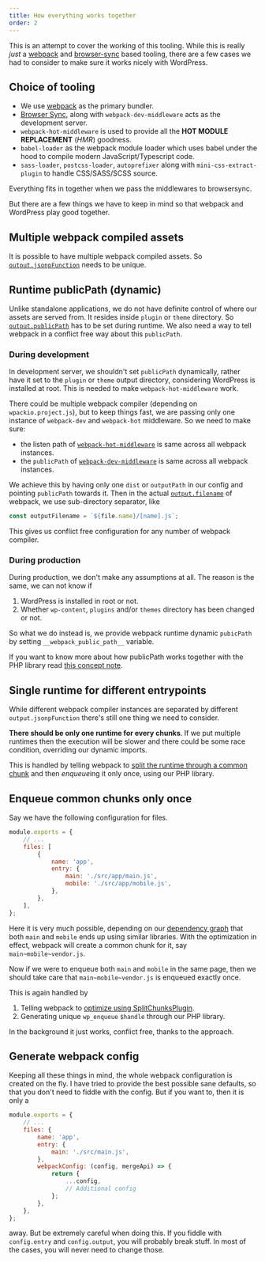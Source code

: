 ```yaml
---
title: How everything works together
order: 2
---
```


This is an attempt to cover the working of this tooling. While this is really
_just_ a [webpack](https://webpack.js.org/) and [browser-sync](https://browsersync.io/) based tooling, there are a few cases
we had to consider to make sure it works nicely with WordPress.

## Choice of tooling

-   We use [webpack](https://webpack.js.org/) as the primary bundler.
-   [Browser Sync](https://browsersync.io/), along with `webpack-dev-middleware`
    acts as the development server.
-   `webpack-hot-middleware` is used to provide all the **HOT MODULE REPLACEMENT**
    (_HMR_) goodness.
-   `babel-loader` as the webpack module loader which uses babel under the hood
    to compile modern JavaScript/Typescript code.
-   `sass-loader`, `postcss-loader`, `autoprefixer` along with `mini-css-extract-plugin`
    to handle CSS/SASS/SCSS source.

Everything fits in together when we pass the middlewares to browsersync.

But there are a few things we have to keep in mind so that webpack and WordPress
play good together.

## Multiple webpack compiled assets

It is possible to have multiple webpack compiled assets. So [`output.jsonpFunction`](https://webpack.js.org/configuration/output/#output-jsonpfunction)
needs to be unique.

## Runtime publicPath (dynamic)

Unlike standalone applications, we do not have definite control of where our
assets are served from. It resides inside `plugin` or `theme` directory. So
[`output.publicPath`](https://webpack.js.org/configuration/output/#output-publicpath)
has to be set during runtime. We also need a way to tell webpack in a conflict
free way about this `publicPath`.

### During development

In development server, we shouldn't set `publicPath` dynamically, rather have
it set to the `plugin` or `theme` output directory, considering WordPress is
installed at root. This is needed to make `webpack-hot-middleware` work.

There could be multiple webpack compiler (depending on `wpackio.project.js`),
but to keep things fast, we are passing only one instance of `webpack-dev` and
`webpack-hot` middleware. So we need to make sure:

-   the listen path of [`webpack-hot-middleware`](https://github.com/webpack-contrib/webpack-hot-middleware#client) is same across all webpack instances.
-   the `publicPath` of [`webpack-dev-middleware`](https://github.com/webpack/webpack-dev-middleware#publicpath) is same across all webpack instances.

We achieve this by having only one `dist` or `outputPath` in our config and
pointing `publicPath` towards it. Then in the actual [`output.filename`](https://webpack.js.org/configuration/output/#output-filename)
of webpack, we use sub-directory separator, like

```js
const outputFilename = `${file.name}/[name].js`;
```

This gives us conflict free configuration for any number of webpack compiler.

### During production

During production, we don't make any assumptions at all. The reason is the same,
we can not know if

1. WordPress is installed in root or not.
2. Whether `wp-content`, `plugins` and/or `themes` directory has been changed or not.

So what we do instead is, we provide webpack runtime dynamic `pubicPath` by setting
`__webpack_public_path__` variable.

If you want to know more about how publicPath works together with the PHP library
read [this concept note](/concepts/how-publicpath-works/).

## Single runtime for different entrypoints

While different webpack compiler instances are separated by different `output.jsonpFunction`
there's still one thing we need to consider.

**There should be only one runtime for every chunks**. If we put multiple runtimes
then the execution will be slower and there could be some race condition, overriding
our dynamic imports.

This is handled by telling webpack to [split the runtime through a common chunk](https://webpack.js.org/configuration/optimization/#optimization-runtimechunk)
and then *enqueue*ing it only once, using our PHP library.

## Enqueue common chunks only once

Say we have the following configuration for files.

```js
module.exports = {
	// ...
	files: [
		{
			name: 'app',
			entry: {
				main: './src/app/main.js',
				mobile: './src/app/mobile.js',
			},
		},
	],
};
```

Here it is very much possible, depending on our [dependency graph](https://webpack.js.org/concepts/dependency-graph/)
that both `main` and `mobile` ends up using similar libraries. With the optimization
in effect, webpack will create a common chunk for it, say `main~mobile~vendor.js`.

Now if we were to enqueue both `main` and `mobile` in the same page, then we should
take care that `main~mobile~vendor.js` is enqueued exactly once.

This is again handled by

1. Telling webpack to [optimize using SplitChunksPlugin](https://webpack.js.org/plugins/split-chunks-plugin/).
2. Generating unique `wp_enqueue` `$handle` through our PHP library.

In the background it just works, conflict free, thanks to the approach.

## Generate webpack config

Keeping all these things in mind, the whole webpack configuration is created on the fly. I have tried to provide the best possible sane defaults, so that you
don't need to fiddle with the config. But if you want to, then it is only a

```js
module.exports = {
	// ...
	files: {
		name: 'app',
		entry: {
			main: './src/main.js',
		},
		webpackConfig: (config, mergeApi) => {
			return {
				...config,
				// Additional config
			};
		},
	},
};
```

away. But be extremely careful when doing this. If you fiddle with `config.entry`
and `config.output`, you will probably break stuff. In most of the cases, you will
never need to change those.
